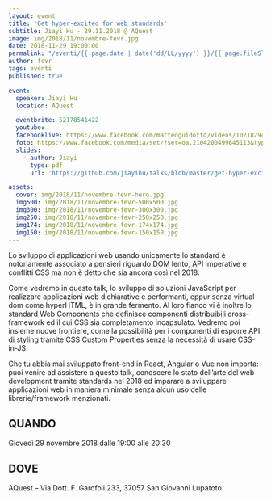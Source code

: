 ```yaml
---
layout: event
title: 'Get hyper-excited for web standards'
subtitle: Jiayi Hu - 29.11.2018 @ AQuest
image: img/2018/11/novembre-fevr.jpg
date: 2018-11-29 19:00:00
permalink: "/eventi/{{ page.date | date('dd/LL/yyyy') }}/{{ page.fileSlug | slug }}/index.html"
author: fevr
tags: eventi
published: true

event:
  speaker: Jiayi Hu
  location: AQuest

  eventbrite: 52178541422
  youtube:
  facebooklive: https://www.facebook.com/matteoguidotto/videos/10218294294652656/
  foto: https://www.facebook.com/media/set/?set=oa.2104200499645113&type=3
  slides:
    - author: Jiayi
      type: pdf
      url: 'https://github.com/jiayihu/talks/blob/master/get-hyper-excited-for-web-standards/presentation.pdf'

assets:
  cover: img/2018/11/novembre-fevr-hero.jpg
  img500: img/2018/11/novembre-fevr-500x500.jpg
  img300: img/2018/11/novembre-fevr-300x300.jpg
  img250: img/2018/11/novembre-fevr-250x250.jpg
  img174: img/2018/11/novembre-fevr-174x174.jpg
  img150: img/2018/11/novembre-fevr-150x150.jpg
---
```


Lo sviluppo di applicazioni web usando unicamente lo standard è notoriamente associato a pensieri riguardo DOM lento, API imperative e conflitti CSS ma non è detto che sia ancora così nel 2018.

Come vedremo in questo talk, lo sviluppo di soluzioni JavaScript per realizzare applicazioni web dichiarative e performanti, eppur senza virtual-dom come hyperHTML, è in grande fermento. Al loro fianco vi è inoltre lo standard Web Components che definisce componenti distribuibili cross-framework ed il cui CSS sia completamento incapsulato.
Vedremo poi insieme nuove frontiere, come la possibilità per i componenti di esporre API di styling tramite CSS Custom Properties senza la necessità di usare CSS-in-JS.

Che tu abbia mai sviluppato front-end in React, Angular o Vue non importa: puoi venire ad assistere a questo talk, conoscere lo stato dell’arte del web development tramite standards nel 2018 ed imparare a sviluppare applicazioni web in maniera minimale senza alcun uso delle librerie/framework menzionati.

## QUANDO

Giovedì 29 novembre 2018 dalle 19:00 alle 20:30

## DOVE

AQuest – Via Dott. F. Garofoli 233, 37057 San Giovanni Lupatoto
